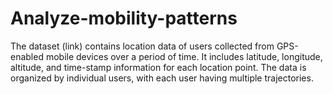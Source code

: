 # Analyze-mobility-patterns
The dataset (link) contains location data of users collected from GPS-enabled mobile devices over a period of time. It includes latitude, longitude, altitude, and time-stamp information for each location point. The data is organized by individual users, with each user having multiple trajectories.
